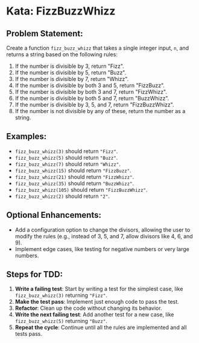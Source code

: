 # Kata: FizzBuzzWhizz

## Problem Statement:

Create a function `fizz_buzz_whizz` that takes a single integer input, `n`, and returns a string based on the following rules:

1. If the number is divisible by 3, return "Fizz".
2. If the number is divisible by 5, return "Buzz".
3. If the number is divisible by 7, return "Whizz".
4. If the number is divisible by both 3 and 5, return "FizzBuzz".
5. If the number is divisible by both 3 and 7, return "FizzWhizz".
6. If the number is divisible by both 5 and 7, return "BuzzWhizz".
7. If the number is divisible by 3, 5, and 7, return "FizzBuzzWhizz".
8. If the number is not divisible by any of these, return the number as a string.

## Examples:
- `fizz_buzz_whizz(3)` should return `"Fizz"`.
- `fizz_buzz_whizz(5)` should return `"Buzz"`.
- `fizz_buzz_whizz(7)` should return `"Whizz"`.
- `fizz_buzz_whizz(15)` should return `"FizzBuzz"`.
- `fizz_buzz_whizz(21)` should return `"FizzWhizz"`.
- `fizz_buzz_whizz(35)` should return `"BuzzWhizz"`.
- `fizz_buzz_whizz(105)` should return `"FizzBuzzWhizz"`.
- `fizz_buzz_whizz(2)` should return `"2"`.

## Optional Enhancements:
- Add a configuration option to change the divisors, allowing the user to modify the rules (e.g., instead of 3, 5, and 7, allow divisors like 4, 6, and 9).
- Implement edge cases, like testing for negative numbers or very large numbers.

## Steps for TDD:

1. **Write a failing test**: Start by writing a test for the simplest case, like `fizz_buzz_whizz(3)` returning `"Fizz"`.
2. **Make the test pass**: Implement just enough code to pass the test.
3. **Refactor**: Clean up the code without changing its behavior.
4. **Write the next failing test**: Add another test for a new case, like `fizz_buzz_whizz(5)` returning `"Buzz"`.
5. **Repeat the cycle**: Continue until all the rules are implemented and all tests pass.


